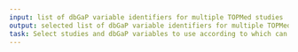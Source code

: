 ```yaml
---
input: list of dbGaP variable identifiers for multiple TOPMed studies
output: selected list of dbGaP variable identifiers for multiple TOPMed studies
task: Select studies and dbGaP variables to use according to which can be sufficiently harmonized
---
```

